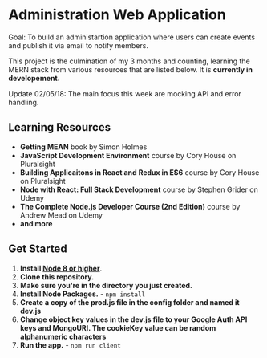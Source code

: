 # Administration Web Application

Goal: To build an administartion application where users can create events and publish it via email to notify members. 

This project is the culmination of my 3 months and counting, learning the MERN stack from various resources that are listed below. It is **currently in developement.**

Update 02/05/18: The main focus this week are mocking API and error handling.

## Learning Resources

* **Getting MEAN** book by Simon Holmes
* **JavaScript Development Environment** course by Cory House on Pluralsight
* **Building Applicaitons in React and Redux in ES6** course by Cory House on Pluralsight
* **Node with React: Full Stack Development** course by Stephen Grider on Udemy
* **The Complete Node.js Developer Course (2nd Edition)** course by Andrew Mead on Udemy
* **and more**

## Get Started

1. **Install [Node 8 or higher](https://nodejs.org)**.
2. **Clone this repository.**
3. **Make sure you're in the directory you just created.**
4. **Install Node Packages.** - `npm install`
5. **Create a copy of the prod.js file in the config folder and named it dev.js** 
6. **Change object key values in the dev.js file to your Google Auth API keys and MongoURI. The cookieKey value can be random alphanumeric characters**
7. **Run the app.** - `npm run client`

